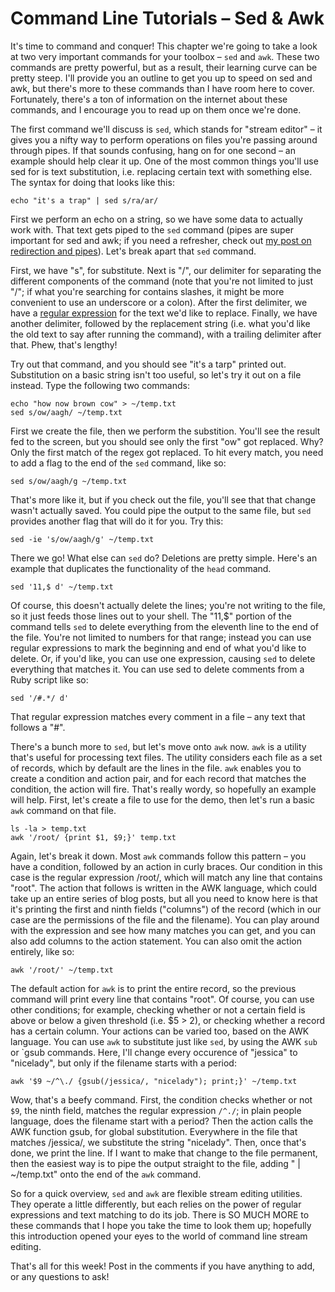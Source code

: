 # Command Line Tutorials – Sed &amp; Awk

It's time to  command and conquer! This chapter we're going to take a look at two very important commands for your toolbox – `sed` and `awk`. These two commands are pretty powerful, but as a result, their learning curve can be pretty steep. I'll provide you an outline to get you up to speed on sed and awk, but there's more to these commands than I have room here to cover. Fortunately, there's a ton of information on the internet about these commands, and I encourage you to read up on them once we're done.

The first command we'll discuss is `sed`, which stands for "stream editor" – it gives you a nifty way to perform operations on files you're passing around through pipes. If that sounds confusing, hang on for one second – an example should help clear it up. One of the most common things you'll use sed for is text substitution, i.e. replacing certain text with something else. The syntax for doing that looks like this:

```
echo "it's a trap" | sed s/ra/ar/
```

First we perform an echo on a string, so we have some data to actually work with. That text gets piped to the `sed` command (pipes are super important for sed and awk; if you need a refresher, check out [my post on redirection and pipes]("http://quickleft.com/blog/command-line-tutorials-redirection-pipes")). Let's break apart that `sed` command.

First, we have "s", for substitute. Next is "/", our delimiter for separating the different components of the command (note that you're not limited to just "/"; if what you're searching for contains slashes, it might be more convenient to use an underscore or a colon). After the first delimiter, we have a [regular expression]("http://en.wikipedia.org/wiki/Regular_expression") for the text we'd like to replace. Finally, we have another delimiter, followed by the replacement string (i.e. what you'd like the old text to say after running the command), with a trailing delimiter after that. Phew, that's lengthy!

Try out that command, and you should see "it's a tarp" printed out. Substitution on a basic string isn't too useful, so let's try it out on a file instead. Type the following two commands:

```
echo "how now brown cow" > ~/temp.txt
sed s/ow/aagh/ ~/temp.txt
```


First we create the file, then we perform the substition. You'll see the result fed to the screen, but you should see only the first "ow" got replaced. Why? Only the first match of the regex got replaced. To hit every match, you need to add a flag to the end of the `sed` command, like so:

```
sed s/ow/aagh/g ~/temp.txt
```

That's more like it, but if you check out the file, you'll see that that change wasn't actually saved. You could pipe the output to the same file, but `sed` provides another flag that will do it for you. Try this:

```
sed -ie 's/ow/aagh/g' ~/temp.txt
```

There we go! What else can `sed` do? Deletions are pretty simple. Here's an example that duplicates the functionality of the `head` command.

```
sed '11,$ d' ~/temp.txt
```

Of course, this doesn't actually delete the lines; you're not writing to the file, so it just feeds those lines out to your shell. The "11,$" portion of the command tells `sed` to delete everything from the eleventh line to the end of the file. You're not limited to numbers for that range; instead you can use regular expressions to mark the beginning and end of what you'd like to delete. Or, if you'd like, you can use one expression, causing `sed` to delete everything that matches it. You can use sed to delete comments from a Ruby script like so:

```
sed '/#.*/ d'
```

That regular expression matches every comment in a file – any text that follows a "#".

There's a bunch more to `sed`, but let's move onto `awk` now. `awk` is a utility that's useful for processing text files. The utility considers each file as a set of records, which by default are the lines in the file. `awk` enables you to create a condition and action pair, and for each record that matches the condition, the action will fire. That's really wordy, so hopefully an example will help. First, let's create a file to use for the demo, then let's run a basic `awk` command on that file.

```
ls -la > temp.txt
awk '/root/ {print $1, $9;}' temp.txt
```

Again, let's break it down. Most `awk` commands follow this pattern – you have a condition, followed by an action in curly braces. Our condition in this case is the regular expression /root/, which will match any line that contains "root". The action that follows is written in the AWK language, which could take up an entire series of blog posts, but all you need to know here is that it's printing the first and ninth fields ("columns") of the record (which in our case are the permissions of the file and the filename). You can play around with the expression and see how many matches you can get, and you can also add columns to the action statement. You can also omit the action entirely, like so:

```
awk '/root/' ~/temp.txt
```

The default action for `awk` is to print the entire record, so the previous command will print every line that contains "root". Of course, you can use other conditions; for example, checking whether or not a certain field is above or below a given threshold (i.e. $5 &gt; 2), or checking whether a record has a certain column. Your actions can be varied too, based on the AWK language. You can use `awk` to substitute just like `sed`, by using the AWK `sub` or `gsub commands. Here, I'll change every occurence of "jessica" to "nicelady", but only if the filename starts with a period:

```
awk '$9 ~/^\./ {gsub(/jessica/, "nicelady"); print;}' ~/temp.txt
```

Wow, that's a beefy command. First, the condition checks whether or not `$9`, the ninth field, matches the regular expression `/^./`; in plain people language, does the filename start with a period? Then the action calls the AWK function gsub, for global substitution. Everywhere in the file that matches /jessica/, we substitute the string "nicelady". Then, once that's done, we print the line. If I want to make that change to the file permanent, then the easiest way is to pipe the output straight to the file, adding " | ~/temp.txt" onto the end of the `awk` command.

So for a quick overview, `sed` and `awk` are flexible stream editing utilities. They operate a little differently, but each relies on the power of regular expressions and text matching to do its job. There is SO MUCH MORE to these commands that I hope you take the time to look them up; hopefully this introduction opened your eyes to the world of command line stream editing.

That's all for this week! Post in the comments if you have anything to add, or any questions to ask!
